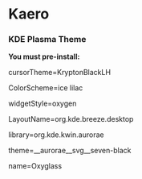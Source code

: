 # Kaero
### KDE Plasma Theme


**You must pre-install:**


cursorTheme=KryptonBlackLH

ColorScheme=ice lilac

widgetStyle=oxygen

LayoutName=org.kde.breeze.desktop

library=org.kde.kwin.aurorae

theme=__aurorae__svg__seven-black

name=Oxyglass

